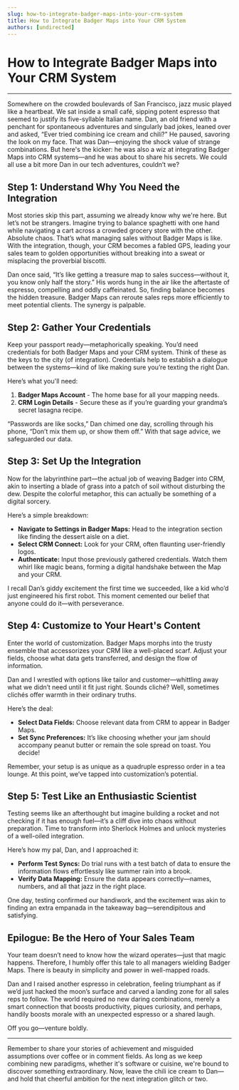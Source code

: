 ```yaml
---
slug: how-to-integrate-badger-maps-into-your-crm-system
title: How to Integrate Badger Maps into Your CRM System
authors: [undirected]
---
```



# How to Integrate Badger Maps into Your CRM System

---

Somewhere on the crowded boulevards of San Francisco, jazz music played like a heartbeat. We sat inside a small café, sipping potent espresso that seemed to justify its five-syllable Italian name. Dan, an old friend with a penchant for spontaneous adventures and singularly bad jokes, leaned over and asked, “Ever tried combining ice cream and chili?” He paused, savoring the look on my face. That was Dan—enjoying the shock value of strange combinations. But here's the kicker: he was also a wiz at integrating Badger Maps into CRM systems—and he was about to share his secrets. We could all use a bit more Dan in our tech adventures, couldn’t we? 

## Step 1: Understand Why You Need the Integration

Most stories skip this part, assuming we already know why we're here. But let’s not be strangers. Imagine trying to balance spaghetti with one hand while navigating a cart across a crowded grocery store with the other. Absolute chaos. That’s what managing sales without Badger Maps is like. With the integration, though, your CRM becomes a fabled GPS, leading your sales team to golden opportunities without breaking into a sweat or misplacing the proverbial biscotti. 

Dan once said, “It’s like getting a treasure map to sales success—without it, you know only half the story.” His words hung in the air like the aftertaste of espresso, compelling and oddly caffeinated. So, finding balance becomes the hidden treasure. Badger Maps can reroute sales reps more efficiently to meet potential clients. The synergy is palpable.

## Step 2: Gather Your Credentials

Keep your passport ready—metaphorically speaking. You’d need credentials for both Badger Maps and your CRM system. Think of these as the keys to the city (of integration). Credentials help to establish a dialogue between the systems—kind of like making sure you’re texting the right Dan. 

Here’s what you'll need:

1. **Badger Maps Account** - The home base for all your mapping needs.
2. **CRM Login Details** - Secure these as if you’re guarding your grandma’s secret lasagna recipe.

“Passwords are like socks,” Dan chimed one day, scrolling through his phone, “Don’t mix them up, or show them off.” With that sage advice, we safeguarded our data.

## Step 3: Set Up the Integration

Now for the labyrinthine part—the actual job of weaving Badger into CRM, akin to inserting a blade of grass into a patch of soil without disturbing the dew. Despite the colorful metaphor, this can actually be something of a digital sorcery.

Here’s a simple breakdown:

- **Navigate to Settings in Badger Maps:** Head to the integration section like finding the dessert aisle on a diet.
- **Select CRM Connect:** Look for your CRM, often flaunting user-friendly logos. 
- **Authenticate:** Input those previously gathered credentials. Watch them whirl like magic beans, forming a digital handshake between the Map and your CRM.

I recall Dan’s giddy excitement the first time we succeeded, like a kid who’d just engineered his first robot. This moment cemented our belief that anyone could do it—with perseverance.

## Step 4: Customize to Your Heart's Content

Enter the world of customization. Badger Maps morphs into the trusty ensemble that accessorizes your CRM like a well-placed scarf. Adjust your fields, choose what data gets transferred, and design the flow of information.

Dan and I wrestled with options like tailor and customer—whittling away what we didn’t need until it fit just right. Sounds cliché? Well, sometimes clichés offer warmth in their ordinary truths. 

Here’s the deal:

- **Select Data Fields:** Choose relevant data from CRM to appear in Badger Maps.
- **Set Sync Preferences:** It’s like choosing whether your jam should accompany peanut butter or remain the sole spread on toast. You decide!

Remember, your setup is as unique as a quadruple espresso order in a tea lounge. At this point, we’ve tapped into customization’s potential.

## Step 5: Test Like an Enthusiastic Scientist

Testing seems like an afterthought but imagine building a rocket and not checking if it has enough fuel—it’s a cliff dive into chaos without preparation. Time to transform into Sherlock Holmes and unlock mysteries of a well-oiled integration.

Here’s how my pal, Dan, and I approached it:

- **Perform Test Syncs:** Do trial runs with a test batch of data to ensure the information flows effortlessly like summer rain into a brook.
- **Verify Data Mapping:** Ensure the data appears correctly—names, numbers, and all that jazz in the right place.

One day, testing confirmed our handiwork, and the excitement was akin to finding an extra empanada in the takeaway bag—serendipitous and satisfying.

## Epilogue: Be the Hero of Your Sales Team

Your team doesn’t need to know how the wizard operates—just that magic happens. Therefore, I humbly offer this tale to all managers wielding Badger Maps. There is beauty in simplicity and power in well-mapped roads. 

Dan and I raised another espresso in celebration, feeling triumphant as if we’d just hacked the moon’s surface and carved a landing zone for all sales reps to follow. The world required no new daring combinations, merely a smart connection that boosts productivity, piques curiosity, and perhaps, handily boosts morale with an unexpected espresso or a shared laugh. 

Off you go—venture boldly.

---

Remember to share your stories of achievement and misguided assumptions over coffee or in comment fields. As long as we keep combining new paradigms, whether it's software or cuisine, we're bound to discover something extraordinary. Now, leave the chili ice cream to Dan—and hold that cheerful ambition for the next integration glitch or two.